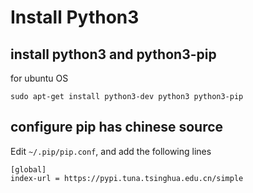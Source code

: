 # Install Python3 


## install python3 and python3-pip
for ubuntu OS
```
sudo apt-get install python3-dev python3 python3-pip

```

## configure pip has chinese source 

Edit `~/.pip/pip.conf`, and add the following lines 

```
[global]
index-url = https://pypi.tuna.tsinghua.edu.cn/simple
```